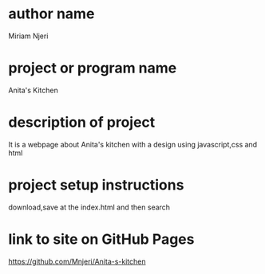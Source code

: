 # author name
Miriam Njeri

# project or program name
Anita's Kitchen


# description of project
It is a webpage about Anita's kitchen with a design using javascript,css and html

# project setup instructions
download,save at the index.html and then search

# link to site on GitHub Pages
https://github.com/Mnjeri/Anita-s-kitchen